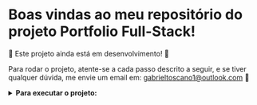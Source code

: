 # Boas vindas ao meu repositório do projeto Portfolio Full-Stack!

:construction: Este projeto ainda está em desenvolvimento! :construction:

Para rodar o projeto, atente-se a cada passo descrito a seguir, e se tiver qualquer dúvida, me envie um email em: gabrieltoscano1@outlook.com :rocket:

<details>
  <summary>
    <strong>Para executar o projeto:</strong>
  </summary><br>

  1. Clone o repositório

- Use o comando: `git clone git@github.com:GabrielToscanoML/PortifolioFull-Stack.git`.
- Entre na pasta do repositório que você acabou de clonar:
  - `PortifolioFull-Stack`

  2. Instale as dependências

- Para isso, use o seguinte comando: `npm install`

  3. Entre na pasta web

- Para isso, navegue entre as pastas usando o seu terminal com: `cd web`

 4. Execute a aplicação React.

- Para isso, use o seguinte comando: `npm run dev`

  Agora basta abrir a página : `http://localhost:3000` em seu navegador :rocket: